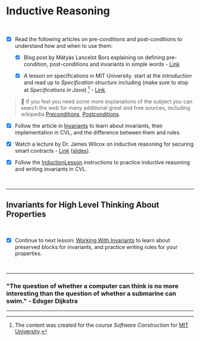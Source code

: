 # Inductive Reasoning

</br>

- [x] Read the following articles on pre-conditions and post-conditions to understand how and when to use them:

  - [x] Blog post by Mátyás Lancelot Bors explaining on defining pre-condition, post-conditions and invariants in simple words - [Link](https://medium.com/@mlbors/preconditions-and-postconditions-5913fc0fcdaf)

  - [x] A lesson on specifications in MIT University. start at the *introduction* and read up to *Specification structure* including (make sure to stop at *Specifications in Java*) [^1] - [Link](https://web.mit.edu/6.031/www/fa17/classes/06-specifications/)

> :memo: If you feel you need some more explanations of the subject you can search the web for many additional great and free sources, including wikipedia [Preconditions](https://en.wikipedia.org/wiki/Precondition), [Postconditions](https://en.wikipedia.org/wiki/Postcondition).

[^1]: The content was created for the course *Software Construction* for [MIT University](https://web.mit.edu/).

- [x] Follow the article in [Invariants](Invariants) to learn about invariants, their implementation in CVL, and the difference between them and rules.

- [x] Watch a lecture by Dr. James Wilcox on inductive reasoning for securing smart contracts - [Link](https://youtu.be/30BspXZs7q8) ([slides](Induction.pdf)).

- [x] Follow the [InductionLesson](InductionLesson) instructions to practice inductive reasoning and writing invariants in CVL.

</br>

---

## Invariants for High Level Thinking About Properties

</br>

- [x] Continue to next lesson: [Working With Invariants](../08.Lesson_WorkingWithInvariants) to learn about preserved blocks for invariants, and practice writing rules for your properties.

</br>

---

### "The question of whether a computer can think is no more interesting than the question of whether a submarine can swim." - Edsger Dijkstra

---